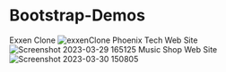 # Bootstrap-Demos
Exxen Clone
![exxenClone](https://user-images.githubusercontent.com/56386597/228858047-bc5d0900-4224-4dae-a7da-cbb76dbbd3ac.gif)
Phoenix Tech Web Site
![Screenshot 2023-03-29 165125](https://user-images.githubusercontent.com/56386597/228859044-0bed1d15-6be9-4046-bcbc-16e306caa26d.png)
Music Shop Web Site
![Screenshot 2023-03-30 150805](https://user-images.githubusercontent.com/56386597/228859060-ee4e7b35-8eba-448a-a47c-e1bab5fbc8e1.png)
